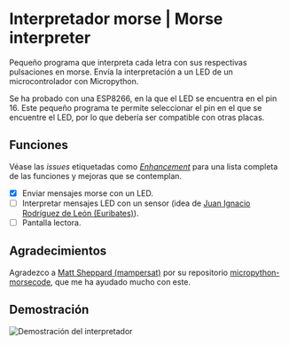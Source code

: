 # Interpretador morse | Morse interpreter

Pequeño programa que interpreta cada letra con sus respectivas pulsaciones en morse. Envía la interpretación a un LED de un microcontrolador con Micropython.

Se ha probado con una ESP8266, en la que el LED se encuentra en el pin 16. Este pequeño programa te permite seleccionar el pin en el que se encuentre el LED, por lo que debería ser compatible con otras placas.

## Funciones

Véase las *issues* etiquetadas como [*Enhancement*](https://github.com/ivanhercaz/morseinterpreter-micropython/issues?q=is%3Aissue+is%3Aopen+label%3Aenhancement) para una lista completa de las funciones y mejoras que se contemplan.

- [x] Enviar mensajes morse con un LED.
- [ ] Interpretar mensajes LED con un sensor (idea de [Juan Ignacio Rodríguez de León (Euribates)](https://github.com/euribates)).
- [ ] Pantalla lectora.

## Agradecimientos

Agradezco a [Matt Sheppard (mampersat)](https://github.com/mampersat) por su repositorio [micropython-morsecode](https://github.com/mampersat/micropython-morsecode), que me ha ayudado mucho con este.

## Demostración
![Demostración del interpretador](https://raw.githubusercontent.com/ivanhercaz/morseinterpreter-micropython/master/demo.gif)
